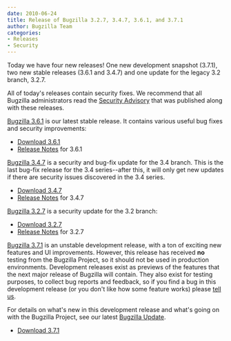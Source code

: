 ```yaml
---
date: 2010-06-24
title: Release of Bugzilla 3.2.7, 3.4.7, 3.6.1, and 3.7.1
author: Bugzilla Team
categories:
- Releases
- Security
---
```


Today we have four new releases! One new development snapshot (3.7.1), two new stable releases (3.6.1 and 3.4.7) and one update for the legacy 3.2 branch, 3.2.7.

All of today's releases contain security fixes. We recommend that all Bugzilla administrators read the [Security Advisory](/security/3.2.6/) that was published along with these releases.

[Bugzilla 3.6.1](/releases/3.6.1/) is our latest stable release. It contains various useful bug fixes and security improvements:

*   [Download 3.6.1](/download/#v36)
*   [Release Notes](/releases/3.6.1/) for 3.6.1

[Bugzilla 3.4.7](/releases/3.4.7/) is a security and bug-fix update for the 3.4 branch. This is the last bug-fix release for the 3.4 series--after this, it will only get new updates if there are security issues discovered in the 3.4 series.

*   [Download 3.4.7](/download/#v34)
*   [Release Notes](/releases/3.4.7/) for 3.4.7

[Bugzilla 3.2.7](/releases/3.2.7/) is a security update for the 3.2 branch:

*   [Download 3.2.7](/download/#v32)
*   [Release Notes](/releases/3.2.7/) for 3.2.7

[Bugzilla 3.7.1](/releases/4.0/) is an unstable development release, with a ton of exciting new features and UI improvements. However, this release has received **no** testing from the Bugzilla Project, so it should not be used in production environments. Development releases exist as previews of the features that the next major release of Bugzilla will contain. They also exist for testing purposes, to collect bug reports and feedback, so if you find a bug in this development release (or you don't like how some feature works) please [tell us](/developers/reporting_bugs.html).

For details on what's new in this development release and what's going on with the Bugzilla Project, see our latest [Bugzilla Update](/blog/2010/06/24/release-3.6.1/).

*   [Download 3.7.1](/download/#v40)

